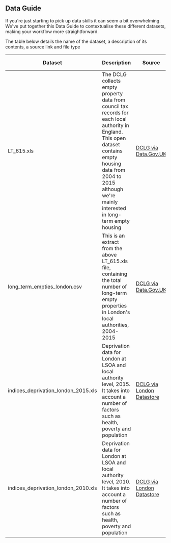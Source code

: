 ## Data Guide

If you're just starting to pick up data skills it can seem a bit overwhelming. We've put together this Data Guide to contextualise these different datasets, making your workflow more straightforward.

The table below details the name of the dataset, a description of its contents, a source link and file type

Dataset | Description | Source | File Type |
--- | --- | --- | --- |
LT_615.xls | The DCLG collects empty property data from council tax records for each local authority in England. This open dataset contains empty housing data from 2004 to 2015 although we're mainly interested in long-term empty housing | [DCLG via Data.Gov.UK](https://www.gov.uk/government/statistical-data-sets/live-tables-on-dwelling-stock-including-vacants) | Excel .xls |
long_term_empties_london.csv | This is an extract from the above LT_615.xls file, containing the total number of long-term empty properties in London's local authorities, 2004-2015 | [DCLG via Data.Gov.UK](https://www.gov.uk/government/statistical-data-sets/live-tables-on-dwelling-stock-including-vacants) | Comma Separate Values .csv |
indices_deprivation_london_2015.xls | Deprivation data for London at LSOA and local authority level, 2015. It takes into account a number of factors such as health, poverty and population | [DCLG via London Datastore](http://data.london.gov.uk/dataset/indices-of-deprivation-2015) | Excel .xls |
indices_deprivation_london_2010.xls | Deprivation data for London at LSOA and local authority level, 2010. It takes into account a number of factors such as health, poverty and population | [DCLG via London Datastore](http://data.london.gov.uk/dataset/indices-deprivation-2010) | Excel .xls |



